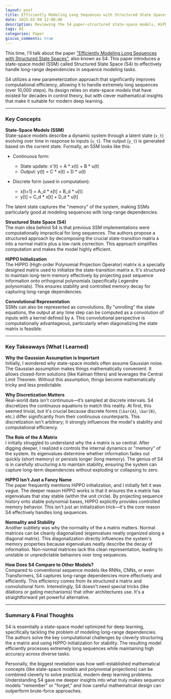 ```yaml
---
layout: post
title: Efficiently Modeling Long Sequences with Structured State Spaces (S4) – Review
date: 2025-02-09 12:00:00
description: Reviewing the S4 paper—structured state-space models, HiPPO initialization, and what makes it work for long sequences
tags: AI
categories: Paper
giscus_comments: true
---
```


This time, I'll talk about the paper ["Efficiently Modeling Long Sequences with Structured State Spaces"](https://arxiv.org/abs/2111.00396), also known as S4. This paper introduces a state-space model (SSM) called Structured State Space (S4) to effectively handle long-range dependencies in sequence modeling tasks.

S4 utilizes a new parameterization approach that significantly improves computational efficiency, allowing it to handle extremely long sequences (over 10,000 steps). Its design relies on state-space models that have existed for decades in control theory, but with clever mathematical insights that make it suitable for modern deep learning.

---

### Key Concepts

**State-Space Models (SSM)**  
State-space models describe a dynamic system through a latent state (`x_t`) evolving over time in response to inputs (`u_t`). The output (`y_t`) is generated based on the current state. Formally, an SSM looks like this:

- Continuous form:
  - State update:  x'(t) = A * x(t) + B * u(t)  
  - Output:  y(t) = C * x(t) + D * u(t)  

- Discrete form (used in computation):
  - x[t+1] = A_d * x[t] + B_d * u[t]  
  - y[t] = C_d * x[t] + D_d * u[t]  

The latent state captures the "memory" of the system, making SSMs particularly good at modeling sequences with long-range dependencies.

**Structured State Space (S4)**  
The main idea behind S4 is that previous SSM implementations were computationally impractical for long sequences. The authors propose a structured approach by decomposing the crucial state-transition matrix `A` into a normal matrix plus a low-rank correction. This approach simplifies computation and makes the model highly efficient.

**HiPPO Initialization**  
The HiPPO (High-order Polynomial Projection Operator) matrix is a specially designed matrix used to initialize the state-transition matrix `A`. It's structured to maintain long-term memory effectively by projecting past sequence information onto orthogonal polynomials (specifically Legendre polynomials). This ensures stability and controlled memory decay for capturing long-range dependencies.

**Convolutional Representation**  
SSMs can also be represented as convolutions. By "unrolling" the state equations, the output at any time step can be computed as a convolution of inputs with a kernel defined by `A`. This convolutional perspective is computationally advantageous, particularly when diagonalizing the state matrix is feasible.

---

### Key Takeaways (What I Learned)

**Why the Gaussian Assumption is Important**  
Initially, I wondered why state-space models often assume Gaussian noise. The Gaussian assumption makes things mathematically convenient. It allows closed-form solutions (like Kalman filters) and leverages the Central Limit Theorem. Without this assumption, things become mathematically tricky and less predictable.

**Why Discretization Matters**  
Real-world data isn't continuous—it’s sampled at discrete intervals. S4 discretizes the continuous equations to match this reality. At first, this seemed trivial, but it's crucial because discrete forms (`\bar{A}`, `\bar{B}`, etc.) differ significantly from their continuous counterparts. This discretization isn't arbitrary; it strongly influences the model's stability and computational efficiency.

**The Role of the A Matrix**  
I initially struggled to understand why the `A` matrix is so central. After digging deeper, I realized `A` controls the internal dynamics or "memory" of the system. Its eigenvalues determine whether information fades out quickly (short memory) or persists longer (long memory). The genius of S4 is in carefully structuring `A` to maintain stability, ensuring the system can capture long-term dependencies without exploding or collapsing to zero.

**HiPPO Isn’t Just a Fancy Name**  
The paper frequently mentions HiPPO initialization, and I initially felt it was vague. The deeper reason HiPPO works is that it ensures the `A` matrix has eigenvalues that stay stable (within the unit circle). By projecting sequence history onto stable polynomial bases, HiPPO explicitly provides controlled memory behavior. This isn't just an initialization trick—it's the core reason S4 effectively handles long sequences.

**Normality and Stability**  
Another subtlety was why the normality of the `A` matrix matters. Normal matrices can be cleanly diagonalized (eigenvalues neatly organized along a diagonal matrix). This diagonalization directly influences the system's memory properties because eigenvalues neatly describe the decay of information. Non-normal matrices lack this clean representation, leading to unstable or unpredictable behaviors over long sequences.

**How Does S4 Compare to Other Models?**  
Compared to conventional sequence models like RNNs, CNNs, or even Transformers, S4 captures long-range dependencies more effectively and efficiently. This efficiency comes from its structured `A` matrix and convolutional form. Interestingly, S4 doesn't need special tricks (like dilations or gating mechanisms) that other architectures use. It's a straightforward yet powerful alternative.

---

### Summary & Final Thoughts  
S4 is essentially a state-space model optimized for deep learning, specifically tackling the problem of modeling long-range dependencies. The authors solve the key computational challenges by cleverly structuring the `A` matrix and using HiPPO initialization for stability. The resulting model efficiently processes extremely long sequences while maintaining high accuracy across diverse tasks.

Personally, the biggest revelation was how well-established mathematical concepts (like state-space models and polynomial projections) can be combined cleverly to solve practical, modern deep learning problems. Understanding S4 gave me deeper insights into what truly makes sequence models "remember" or "forget," and how careful mathematical design can outperform brute-force approaches.